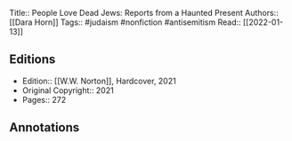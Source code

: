 Title:: People Love Dead Jews: Reports from a Haunted Present
Authors:: [[Dara Horn]]
Tags:: #judaism #nonfiction #antisemitism
Read:: [[2022-01-13]]

## Editions
- Edition:: [[W.W. Norton]], Hardcover, 2021
- Original Copyright:: 2021
- Pages:: 272 

## Annotations
